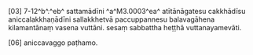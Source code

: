 [03] 7-12^b^.^eb^ sattamādīni ^a^M3.0003^ea^ atītānāgatesu cakkhādīsu  aniccalakkhaṇādīni sallakkhetvā paccuppannesu balavagāhena kilamantānaṃ  vasena vuttāni. sesaṃ sabbattha heṭṭhā vuttanayamevāti.

[06] aniccavaggo paṭhamo.